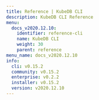 ```yaml
---
title: Reference | KubeDB CLI
description: KubeDB CLI Reference
menu:
  docs_v2020.12.10:
    identifier: reference-cli
    name: KubeDB CLI
    weight: 30
    parent: reference
menu_name: docs_v2020.12.10
info:
  cli: v0.15.2
  community: v0.15.2
  enterprise: v0.2.2
  installer: v0.15.2
  version: v2020.12.10
---
```


